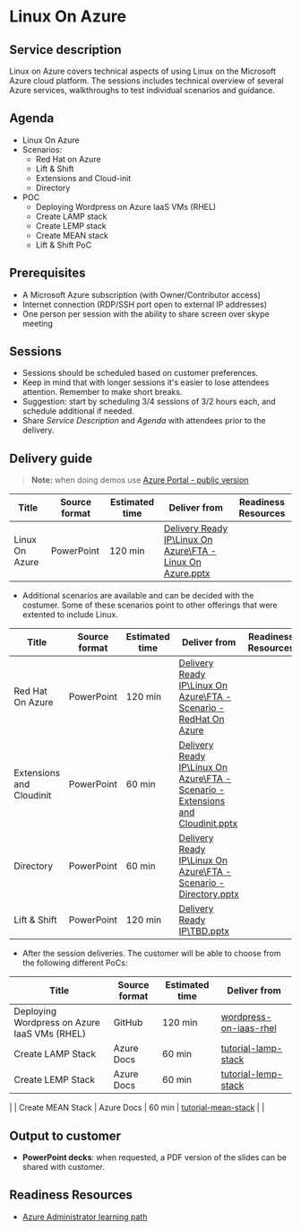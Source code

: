 # Linux On Azure

## Service description

Linux on Azure covers technical aspects of using Linux on the Microsoft Azure cloud platform. The sessions includes technical overview of several Azure services, walkthroughs to test individual scenarios and guidance. 


## Agenda

* Linux On Azure
* Scenarios:
    * Red Hat on Azure
    * Lift & Shift
    * Extensions and Cloud-init
    * Directory
* POC
    * Deploying Wordpress on Azure IaaS VMs (RHEL)
    * Create LAMP stack
    * Create LEMP stack
    * Create MEAN stack
    * Lift & Shift PoC


## Prerequisites

* A Microsoft Azure subscription (with Owner/Contributor access)
* Internet connection (RDP/SSH port open to external IP addresses)
* One person per session with the ability to share screen over skype meeting


## Sessions

* Sessions should be scheduled based on customer preferences.
* Keep in mind that with longer sessions it's easier to lose attendees attention. Remember to make short breaks.
* Suggestion: start by scheduling 3/4 sessions of 3/2 hours each, and schedule additional if needed.
* Share *Service Description* and *Agenda* with attendees prior to the delivery.


## Delivery guide

> **Note:** when doing demos use [Azure Portal - public version](http://aka.ms/azureportalprod)

| Title         | Source format | Estimated time | Deliver from | Readiness Resources |
| ------------- | ------------- | ------------- | ------------- | ------------- |
| Linux On Azure | PowerPoint | 120 min | [Delivery Ready IP\\Linux On Azure\FTA - Linux On Azure.pptx](https://nowhere) | | 


* Additional scenarios are available and can be decided with the costumer. Some of these scenarios point to other offerings that were extented to include Linux.

| Title         | Source format | Estimated time | Deliver from | Readiness Resources |
| ------------- | ------------- | ------------- | ------------- | ------------- |
| Red Hat On Azure | PowerPoint | 120 min | [Delivery Ready IP\\Linux On Azure\FTA - Scenario - RedHat On Azure](https://nowhere) || 
| Extensions and Cloudinit | PowerPoint | 60 min | [Delivery Ready IP\\Linux On Azure\FTA - Scenario - Extensions and Cloudinit.pptx](https://nowhere) | | 
| Directory| PowerPoint | 60 min | [Delivery Ready IP\\Linux On Azure\FTA - Scenario - Directory.pptx](https://nowhere) ||
| Lift & Shift| PowerPoint | 120 min | [Delivery Ready IP\\TBD.pptx](https://tbd) ||

* After the session deliveries. The customer will be able to choose from the following different PoCs:

| Title         | Source format | Estimated time | Deliver from | 
| ------------- | ------------- | ------------- | ------------- | 
| Deploying Wordpress on Azure IaaS VMs (RHEL) | GitHub | 120 min | [wordpress-on-iaas-rhel](https://https://github.com/miguelangelopereira/my/blob/master/wordpress-on-iaas-rhel.md) |
| Create LAMP Stack | Azure Docs | 60 min | [tutorial-lamp-stack](https://docs.microsoft.com/en-us/azure/virtual-machines/linux/tutorial-lamp-stack) |
| Create LEMP Stack| Azure Docs | 60 min | [tutorial-lemp-stack](https://docs.microsoft.com/en-us/azure/virtual-machines/linux/tutorial-lemp-stack) |
|
| Create MEAN Stack | Azure Docs | 60 min | [tutorial-mean-stack](https://docs.microsoft.com/en-us/azure/virtual-machines/linux/tutorial-mean-stack) |
|


## Output to customer

* **PowerPoint decks**: when requested, a PDF version of the slides can be shared with customer. 


## Readiness Resources

* [Azure Administrator learning path](https://azure.microsoft.com/en-us/training/learning-paths/azure-administrator/)


